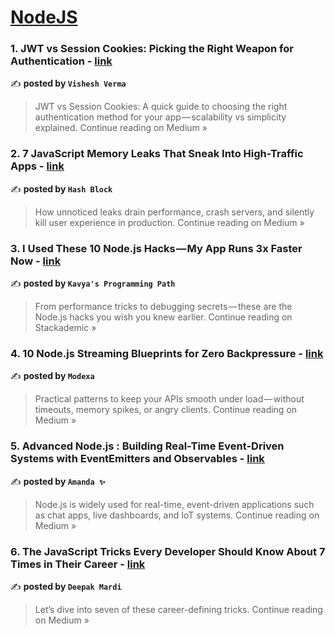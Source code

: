 
<h1><a href=https://medium.com/tag/nodejs/recommended target="_blank" rel="noopener noreferrer">NodeJS</a></h1>
<h3>1. JWT vs Session Cookies: Picking the Right Weapon for Authentication - <a href="https://medium.com/@VisheshV/jwt-vs-session-cookies-picking-the-right-weapon-for-authentication-c41f2c95e804?source=rss------nodejs-5" target="_blank" rel="noopener noreferrer">link</a></h3>

✍️ **posted by `Vishesh Verma`**

<blockquote>JWT vs Session Cookies: A quick guide to choosing the right authentication method for your app — scalability vs simplicity explained.
Continue reading on Medium »</blockquote>

<h3>2. 7 JavaScript Memory Leaks That Sneak Into High-Traffic Apps - <a href="https://medium.com/@connect.hashblock/7-javascript-memory-leaks-that-sneak-into-high-traffic-apps-d668b697271a?source=rss------nodejs-5" target="_blank" rel="noopener noreferrer">link</a></h3>

✍️ **posted by `Hash Block`**

<blockquote>How unnoticed leaks drain performance, crash servers, and silently kill user experience in production.
Continue reading on Medium »</blockquote>

<h3>3. I Used These 10 Node.js Hacks — My App Runs 3x Faster Now - <a href="https://blog.stackademic.com/i-used-these-10-node-js-hacks-my-app-runs-3x-faster-now-d9c083bdd73d?source=rss------nodejs-5" target="_blank" rel="noopener noreferrer">link</a></h3>

✍️ **posted by `Kavya's Programming Path`**

<blockquote>From performance tricks to debugging secrets — these are the Node.js hacks you wish you knew earlier.
Continue reading on Stackademic »</blockquote>

<h3>4. 10 Node.js Streaming Blueprints for Zero Backpressure - <a href="https://medium.com/@Modexa/10-node-js-streaming-blueprints-for-zero-backpressure-5dddb5f2dc3e?source=rss------nodejs-5" target="_blank" rel="noopener noreferrer">link</a></h3>

✍️ **posted by `Modexa`**

<blockquote>Practical patterns to keep your APIs smooth under load — without timeouts, memory spikes, or angry clients.
Continue reading on Medium »</blockquote>

<h3>5.  Advanced Node.js : Building Real-Time Event-Driven Systems with EventEmitters and Observables - <a href="https://medium.com/@Amanda10/advanced-node-js-building-real-time-event-driven-systems-with-eventemitters-and-observables-0457919fc4f9?source=rss------nodejs-5" target="_blank" rel="noopener noreferrer">link</a></h3>

✍️ **posted by `Amanda ✨`**

<blockquote>Node.js is widely used for real-time, event-driven applications such as chat apps, live dashboards, and IoT systems.
Continue reading on Medium »</blockquote>

<h3>6. The JavaScript Tricks Every Developer Should Know About 7 Times in Their Career - <a href="https://medium.com/@deepakmardi/the-javascript-tricks-every-developer-should-know-about-7-times-in-their-career-5f1fb458d9fd?source=rss------nodejs-5" target="_blank" rel="noopener noreferrer">link</a></h3>

✍️ **posted by `Deepak Mardi`**

<blockquote>Let’s dive into seven of these career-defining tricks.
Continue reading on Medium »</blockquote>

